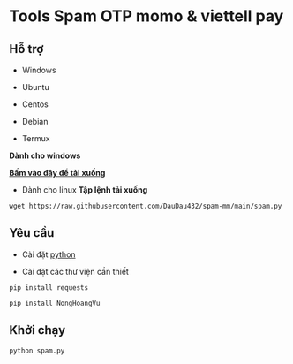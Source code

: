 # Tools Spam OTP momo & viettell pay
## Hỗ trợ
- Windows

- Ubuntu

- Centos

- Debian

- Termux

**Dành cho windows**

[**Bấm vào đây để tải xuống**](https://github.com/DauDau432/spam-mm/blob/main/spam.exe?raw=true)
- Dành cho linux
**Tập lệnh tải xuống**
```
wget https://raw.githubusercontent.com/DauDau432/spam-mm/main/spam.py
```
## Yêu cầu
- Cài đặt [python](https://www.python.org/downloads/windows/)

- Cài đặt các thư viện cần thiết
```
pip install requests
```
```
pip install NongHoangVu
```
## Khởi chạy
```
python spam.py
```
